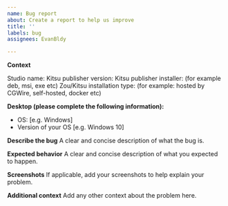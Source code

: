 ```yaml
---
name: Bug report
about: Create a report to help us improve
title: ''
labels: bug
assignees: EvanBldy

---
```


**Context**

Studio name: 
Kitsu publisher version: 
Kitsu publisher installer: (for example deb, msi, exe etc)
Zou/Kitsu installation type: (for example: hosted by CGWire, self-hosted, docker etc)


**Desktop (please complete the following information):**

 - OS: [e.g. Windows]
 - Version of your OS [e.g. Windows 10]

**Describe the bug**
A clear and concise description of what the bug is.

**Expected behavior**
A clear and concise description of what you expected to happen.

**Screenshots**
If applicable, add your screenshots to help explain your problem.

**Additional context**
Add any other context about the problem here.


